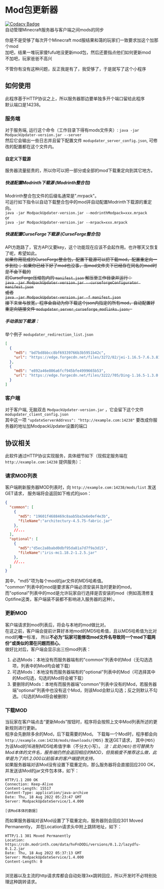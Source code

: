 # Mod包更新器
[![Codacy Badge](https://app.codacy.com/project/badge/Grade/3fea904a0c874f7bb9222fc2eafc04c4)](https://www.codacy.com/gh/Micrafast/ModpackUpdater/dashboard?utm_source=github.com&amp;utm_medium=referral&amp;utm_content=Micrafast/ModpackUpdater&amp;utm_campaign=Badge_Grade)  
自动管理Minecraft服务器与客户端之间mods的同步

你是不是受够了每次开个Minecraft mod服结果和蔼的玩家们一致要求加这个加那个mod  
加吧，结果一堆玩家傻fufu地没更新mod包，然后还要指点他们如何更新mod  
不加吧，玩家爸爸不高兴

不管你有没有这种问题，反正我是有了，我受够了，于是就写了这个小程序

## 如何使用

此程序基于HTTP协议之上，所以服务器那边要单独多开个端口留给此程序  
默认端口是14238。  

### 服务端
对于服务端, 运行这个命令（工作目录下得有mods文件夹）:
``java -jar ModpackUpdater-version.jar --server``  
然后它会输出一些日志并且留下配置文件
``modupdater_server_config.json``, 
可修改的配置都在这个文件内。
#### 自定义下载源
服务器流量挺贵的，所以你可以把一部分或全部的mod下载重定向到其它地方。
##### 快速配置Modrinth下载源 (Modrinth整合包)
Modrinth整合包文件的后缀名通常是".mrpack"。  
可运行如下指令以自动下载整合包中的mod并自动配置Modrinth下载源的重定向。  
``java -jar ModpackUpdater-version.jar --modrinthModpack=xxx.mrpack``  
or  
``java -jar ModpackUpdater-version.jar --mrpack=xxx.mrpack``
##### 快速配置CurseForge下载源 (CurseForge整合包)
API方跑路了，官方API又要key，这个功能现在应该不会起作用。也许哪天又恢复了呢，希望如此。  
~~如果你用现成的CurseForge整合包，配置下载源可以把下载mod，配置重定向一步到位；
如果你已经下好了mod也没事，当mod文件夹下已经存在同名的mod时是不会下载的  
将CurseForge压缩包内的 ``manifest.json`` 解压至工作目录并运行：  
``java -jar ModpackUpdater-version.jar --curseforgeConfigurator manifest.json``  
或者  
``java -jar ModpackUpdater-version.jar -f manifest.json``  
接下来坐与放宽，程序会自动为你下载这个json内指定的所有mod，自动配置好重定向链接文件
``modupdater_server_curseforge_modlinks.json``。~~
##### 手动添加下载源：
举个例子 ``modupdater_redirection_list.json``
````json
[
  {
    "md5": "bd7bd8bbcc8bf69339766b3b5951b42c",
    "url": "https://edge.forgecdn.net/files/3272/82/jei-1.16.5-7.6.3.81.jar"
  },
  {
    "md5": "e892a46e806a6fcf945bfe4999665b53",
    "url": "https://edge.forgecdn.net/files/3222/705/Ding-1.16.5-1.3.0.jar"
  }
]
````

### 客户端
对于客户端, 无脑双击
``ModpackUpdater-version.jar`` ，它会留下这个文件
``modupdater_client_config.json``  
其中这一项
``"updateServerAddress": "http://example.com:14238"``
要改成你服务器的地址加ModpackUpdater设置的端口

## 协议相关
此软件通过HTTP协议实现服务，具体细节如下（现假定服务端在 `http://example.com:14238` 提供服务）：
### 请求MOD列表
客户端刷新服务器MOD列表时，向 `http://example.com:14238/mods/list` 发送GET请求，
服务端将会返回如下格式的json：
````json
{
  "common": [
    {
      "md5": "19601f4688469c8aab5ba3e6e0ef4e3b",
      "fileName":"architectury-4.5.75-fabric.jar"
    },
    //...
  ],
  "optional": [
    {
      "md5":"d5ec2a8babd0dbf95da81a7d7f9a3d15",
      "fileName":"iris-mc1.18.2-1.2.5.jar"
    },
    //...
  ]
}
````
其中，"md5"项为每个mod的jar文件的MD5哈希值。  
"common"列表中的mod是要求客户端必须安装并及时更新的mod，
而"optional"列表中的mod是允许玩家自行选择是否安装的mod（例如高清修复Optifine这类，客户端装不装都不影响进入服务器的这种）。
### 更新MOD
客户端请求到mod列表后，将会与本地的mod做比对。  
在这之前，客户端会提前计算好本地mod的MD5哈希值，且以MD5哈希值为比对mod的**唯一**标准，
所以**不必为“玩家可能修改mod文件名导致同一个mod下载两份”或类似的潜在问题而担心**。  
做好比对后，客户端会显示出三份mod列表：
1. 必选Mods：本地没有而服务器端有的"common"列表中的Mod（无勾选选项，列表中的Mod均会被下载）
2. 可选Mods：本地没有而服务器端有的"optional"列表中的Mod（可选择其中的Mod勾选，勾选的Mod将会被下载）
3. 要删除的Mods：本地有而服务器端"common"列表中没有的Mod，若服务器端"optional"列表中也没有这个Mod，则该Mod会默认勾选；反之则默认不勾选。（勾选的Mod将会被删除）
### 下载MOD
当玩家在客户端点击“更新Mods”按钮时，程序将会按照上文中Mod列表所述的更新规则进行更新。  
程序会先删除多余的Mod，后下载需要的Mod。
下载每一个Mod时，程序都会向 `http://example.com:14238/mods/downloads/{MD5}` 发送GET请求，
其中`{MD5}`为该Mod的16进制MD5哈希值字串（不分大小写）。
*注：此处`{MD5}`也可替换为Mod本体的文件名，服务端仍然会返回相应的MOD，但我极度不推荐这么做，此举是为了向1.2.000以前版本的客户端提供支持。*  
如果服务器端对该Mod没有设置下载重定向，那么服务器将会直接回应200 OK，并发送该Mod的jar文件包本体，如下：
````
HTTP/1.1 200 OK
Connection: Keep-Alive
Content-Length: 15517
Content-Type: application/java-archive
Date: Thu, 18 Aug 2022 05:23:47 GMT
Server: ModpackUpdateService/1.4.000

[该Mod本体的数据]
````
而如果服务器端对该Mod设置了下载重定向，服务器则会回应301 Moved Permanently，
并在Location请求头中附上跳转地址，如下：
````
HTTP/1.1 301 Moved Permanently
Location: https://cdn.modrinth.com/data/hvFnDODi/versions/0.1.2/lazydfu-0.1.2.jar
Date: Thu, 18 Aug 2022 05:37:13 GMT
Server: ModpackUpdateService/1.4.000
Content-Length: 0


````
浏览器以及主流的http请求库都会自动处理3xx跳转回应，所以开发时不必特别处理这种跳转请求。